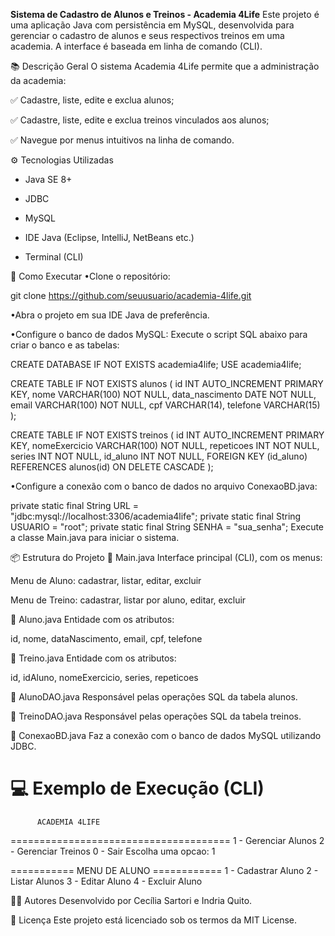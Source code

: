 **Sistema de Cadastro de Alunos e Treinos - Academia 4Life**
Este projeto é uma aplicação Java com persistência em MySQL, desenvolvida para gerenciar o cadastro de alunos e seus respectivos treinos em uma academia. A interface é baseada em linha de comando (CLI).

📚 Descrição Geral
O sistema Academia 4Life permite que a administração da academia:

✅ Cadastre, liste, edite e exclua alunos;

✅ Cadastre, liste, edite e exclua treinos vinculados aos alunos;

✅ Navegue por menus intuitivos na linha de comando.

⚙ Tecnologias Utilizadas
- Java SE 8+

- JDBC

- MySQL

- IDE Java (Eclipse, IntelliJ, NetBeans etc.)

- Terminal (CLI)

🚀 Como Executar
•Clone o repositório:

git clone https://github.com/seuusuario/academia-4life.git

•Abra o projeto em sua IDE Java de preferência.

•Configure o banco de dados MySQL:
Execute o script SQL abaixo para criar o banco e as tabelas:

CREATE DATABASE IF NOT EXISTS academia4life;
USE academia4life;

CREATE TABLE IF NOT EXISTS alunos (
    id INT AUTO_INCREMENT PRIMARY KEY,
    nome VARCHAR(100) NOT NULL,
	data_nascimento DATE NOT NULL,
    email VARCHAR(100) NOT NULL,
	cpf VARCHAR(14),
    telefone VARCHAR(15)
);

CREATE TABLE IF NOT EXISTS treinos (
    id INT AUTO_INCREMENT PRIMARY KEY,
    nomeExercicio VARCHAR(100) NOT NULL,
    repeticoes INT NOT NULL,
    series INT NOT NULL,
    id_aluno INT NOT NULL,
    FOREIGN KEY (id_aluno) REFERENCES alunos(id) ON DELETE CASCADE
);

•Configure a conexão com o banco de dados no arquivo ConexaoBD.java:

private static final String URL = "jdbc:mysql://localhost:3306/academia4life";
private static final String USUARIO = "root";
private static final String SENHA = "sua_senha";
Execute a classe Main.java para iniciar o sistema.

📦 Estrutura do Projeto
🔹 Main.java
Interface principal (CLI), com os menus:

Menu de Aluno: cadastrar, listar, editar, excluir

Menu de Treino: cadastrar, listar por aluno, editar, excluir

🔹 Aluno.java
Entidade com os atributos:

id, nome, dataNascimento, email, cpf, telefone

🔹 Treino.java
Entidade com os atributos:

id, idAluno, nomeExercicio, series, repeticoes

🔹 AlunoDAO.java
Responsável pelas operações SQL da tabela alunos.

🔹 TreinoDAO.java
Responsável pelas operações SQL da tabela treinos.

🔹 ConexaoBD.java
Faz a conexão com o banco de dados MySQL utilizando JDBC.

💻 Exemplo de Execução (CLI)
======================================
          ACADEMIA 4LIFE              
======================================
1 - Gerenciar Alunos
2 - Gerenciar Treinos
0 - Sair
Escolha uma opcao: 1

=========== MENU DE ALUNO ============
1 - Cadastrar Aluno
2 - Listar Alunos
3 - Editar Aluno
4 - Excluir Aluno

👩‍💻 Autores
Desenvolvido por Cecília Sartori e Indria Quito.

📄 Licença
Este projeto está licenciado sob os termos da MIT License.

